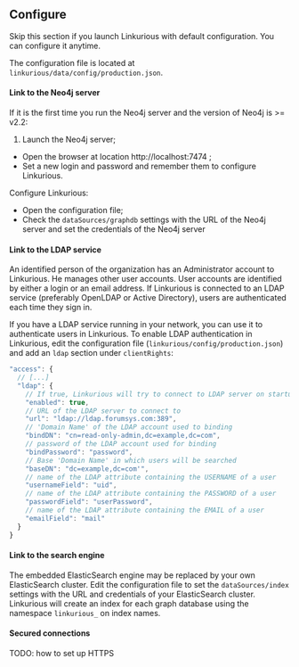 ## Configure

Skip this section if you launch Linkurious with default configuration. You can configure it anytime.

The configuration file is located at `linkurious/data/config/production.json`.

#### Link to the Neo4j server

If it is the first time you run the Neo4j server and the version of Neo4j is >= v2.2:

1. Launch the Neo4j server;
- Open the browser at location http://localhost:7474 ;
- Set a new login and password and remember them to configure Linkurious.

Configure Linkurious:

- Open the configuration file;
- Check the `dataSources/graphdb` settings with the URL of the Neo4j server and set the credentials of the Neo4j server

#### Link to the LDAP service

An identified person of the organization has an Administrator account to Linkurious. He manages other user accounts. User accounts are identified by either a login or an email address. If Linkurious is connected to an LDAP service (preferably OpenLDAP or Active Directory), users are authenticated each time they sign in. 

If you have a LDAP service running in your network, you can use it to authenticate users in Linkurious.
To enable LDAP authentication in Linkurious, edit the configuration file (`linkurious/config/production.json`) and add an `ldap` section under `clientRights`:
```JavaScript
"access": {
  // [...]
  "ldap": {
    // If true, Linkurious will try to connect to LDAP server on startup (using 'bindDN' and 'bindPassword')
    "enabled": true,
    // URL of the LDAP server to connect to
    "url": "ldap://ldap.forumsys.com:389",
    // 'Domain Name' of the LDAP account used to binding
    "bindDN": "cn=read-only-admin,dc=example,dc=com",
    // password of the LDAP account used for binding
    "bindPassword": "password",
    // Base 'Domain Name' in which users will be searched
    "baseDN": "dc=example,dc=com'",
    // name of the LDAP attribute containing the USERNAME of a user
    "usernameField": "uid",
    // name of the LDAP attribute containing the PASSWORD of a user
    "passwordField": "userPassword",
    // name of the LDAP attribute containing the EMAIL of a user
    "emailField": "mail"
  }
}
```

#### Link to the search engine

The embedded ElasticSearch engine may be replaced by your own ElasticSearch cluster. Edit the configuration file to set the `dataSources/index` settings with the URL and credentials of your ElasticSearch cluster. Linkurious will create an index for each graph database using the namespace `linkurious_` on index names.

#### Secured connections

TODO: how to set up HTTPS
